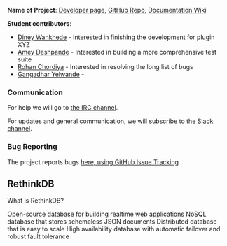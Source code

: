 

**Name of Project**: [Developer page](https://www.rethinkdb.com/), [GitHub Repo](https://github.com/rethinkdb/rethinkdb), [Documentation Wiki]()

**Student contributors**:

* [Diney Wankhede](https://github.com/dineyw23) - Interested in finishing the development for plugin XYZ
* [Amey Deshpande](https://github.com/ameydeshpande) - Interested in building a more comprehensive test suite
* [Rohan Chordiya](https://github.com/rchordiya) - Interested in resolving the long list of bugs
* [Gangadhar Yelwande](https://github.com/gyelwande) -
### Communication

For help we will go to [the IRC channel](). 

For updates and general communication, we will subscribe to [the Slack channel](https://rethinkdb-chicostate.slack.com).


### Bug Reporting

The project reports bugs [here, using GitHub Issue Tracking](https://github.com/rethinkdb/rethinkdb/issues)

## RethinkDB
What is RethinkDB?

Open-source database for building realtime web applications
NoSQL database that stores schemaless JSON documents
Distributed database that is easy to scale
High availability database with automatic failover and robust fault tolerance
